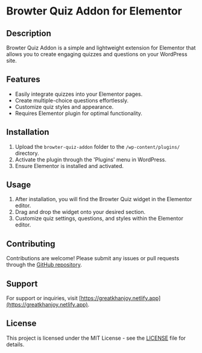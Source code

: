 # Browter Quiz Addon for Elementor

## Description
Browter Quiz Addon is a simple and lightweight extension for Elementor that allows you to create engaging quizzes and questions on your WordPress site.

## Features
- Easily integrate quizzes into your Elementor pages.
- Create multiple-choice questions effortlessly.
- Customize quiz styles and appearance.
- Requires Elementor plugin for optimal functionality.

## Installation
1. Upload the `browter-quiz-addon` folder to the `/wp-content/plugins/` directory.
2. Activate the plugin through the 'Plugins' menu in WordPress.
3. Ensure Elementor is installed and activated.

## Usage
1. After installation, you will find the Browter Quiz widget in the Elementor editor.
2. Drag and drop the widget onto your desired section.
3. Customize quiz settings, questions, and styles within the Elementor editor.

## Contributing
Contributions are welcome! Please submit any issues or pull requests through the [GitHub repository](https://github.com/your-username/browter-quiz-addon).

## Support
For support or inquiries, visit [https://greatkhanjoy.netlify.app](https://greatkhanjoy.netlify.app).

## License
This project is licensed under the MIT License - see the [LICENSE](LICENSE) file for details.
